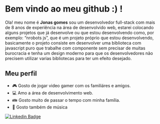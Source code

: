 # Bem vindo ao meu github :) !
Ola! meu nome é **Jonas gomes** sou um desenvolvedor full-stack com mais de 8 anos de experiência na área de desenvolvido web, estarei colocando alguns projetos que já desenvolve ou que estou desenvolvendo como, por exemplo: “nrobots  js”, que é um projeto próprio que estou desenvolvendo, basicamente o projeto consiste em desenvolver uma biblioteca com javascript puro que trabalhe com componente sem precisar de muitas burocracia e tenha um design moderno para que os desenvolvedores não precisem utilizar varias bibliotecas para ter um efeito desejado.

## Meu perfil

- &#127918; Gosto de jogar video gamer com os familiáres e amigos.
- &#128187; Amo a área de desenvolvimento web.
- &#128106; Gosto muito de passar o tempo com minha família.
- &#127925; Gosto também de música

[![Linkedin Badge](https://img.shields.io/badge/-Jonas%gomes?style=flat-square&logo=Linkedin&logoColor=white&link=https://www.linkedin.com/in/jonas-gomes-2020)](https://www.linkedin.com/in/jonas-gomes-2020)
